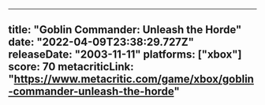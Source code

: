 
---
title: "Goblin Commander: Unleash the Horde"
date: "2022-04-09T23:38:29.727Z"
releaseDate: "2003-11-11"
platforms: ["xbox"]
score: 70
metacriticLink: "https://www.metacritic.com/game/xbox/goblin-commander-unleash-the-horde"
---

